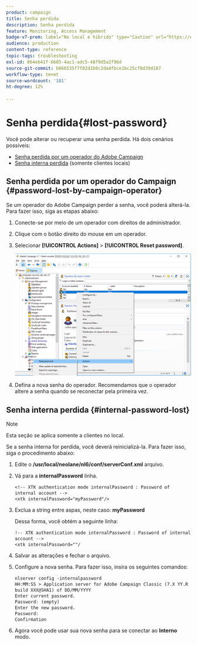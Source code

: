 ```yaml
---
product: campaign
title: Senha perdida
description: Senha perdida
feature: Monitoring, Access Management
badge-v7-prem: label="No local e híbrido" type="Caution" url="https://experienceleague.adobe.com/docs/campaign-classic/using/installing-campaign-classic/architecture-and-hosting-models/hosting-models-lp/hosting-models.html?lang=pt-BR" tooltip="Aplica-se somente a implantações locais e híbridas"
audience: production
content-type: reference
topic-tags: troubleshooting
exl-id: 064eb41f-6685-4ac1-adc5-40f9d5a2f96d
source-git-commit: b666535f7f82d1b8c2da4fbce1bc25cf8d39d187
workflow-type: tm+mt
source-wordcount: '181'
ht-degree: 12%

---
```


# Senha perdida{#lost-password}



Você pode alterar ou recuperar uma senha perdida.
Há dois cenários possíveis:

* [Senha perdida por um operador do Adobe Campaign](#password-lost-by-campaign-operator)
* [Senha interna perdida](#internal-password-lost) (somente clientes locais)

## Senha perdida por um operador do Campaign {#password-lost-by-campaign-operator}

Se um operador do Adobe Campaign perder a senha, você poderá alterá-la.
Para fazer isso, siga as etapas abaixo:

1. Conecte-se por meio de um operador com direitos de administrador.
1. Clique com o botão direito do mouse em um operador.
1. Selecionar **[!UICONTROL Actions]** > **[!UICONTROL Reset password]**.

   ![](assets/operator-passwd.png)

1. Defina a nova senha do operador. Recomendamos que o operador altere a senha quando se reconectar pela primeira vez.

## Senha interna perdida {#internal-password-lost}

>[!NOTE]
>
>Esta seção se aplica somente a clientes no local.

Se a senha interna for perdida, você deverá reinicializá-la.
Para fazer isso, siga o procedimento abaixo:

1. Edite o **/usr/local/neolane/nl6/conf/serverConf.xml** arquivo.

1. Vá para a **internalPassword** linha.

   ```
   <!-- XTK authentication mode internalPassword : Password of internal account -->
   <xtk internalPassword="myPassword"/>
   ```

1. Exclua a string entre aspas, neste caso: **myPassword**

   Dessa forma, você obtém a seguinte linha:

   ```
   !-- XTK authentication mode internalPassword : Password of internal account -->
   <xtk internalPassword=""/
   ```

1. Salvar as alterações e fechar o arquivo.

1. Configure a nova senha. Para fazer isso, insira os seguintes comandos:

   ```
   nlserver config -internalpassword
   HH:MM:SS > Application server for Adobe Campaign Classic (7.X YY.R build XXX@SHA1) of DD/MM/YYYY
   Enter current password.
   Password: (empty)
   Enter the new password.
   Password: 
   Confirmation 
   ```

1. Agora você pode usar sua nova senha para se conectar ao **Interno** modo.
